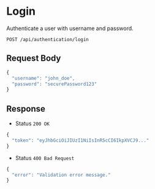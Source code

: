 # Login

Authenticate a user with username and password.

```http
POST /api/authentication/login
```

## Request Body

```js
{
  "username": "john_doe",
  "password": "securePassword123"
}
```

## Response

- Status `200 OK`

```js
{
  "token": "eyJhbGciOiJIUzI1NiIsInR5cCI6IkpXVCJ9..."
}
```

- Status `400 Bad Request`

```js
{
  "error": "Validation error message."
}
```
